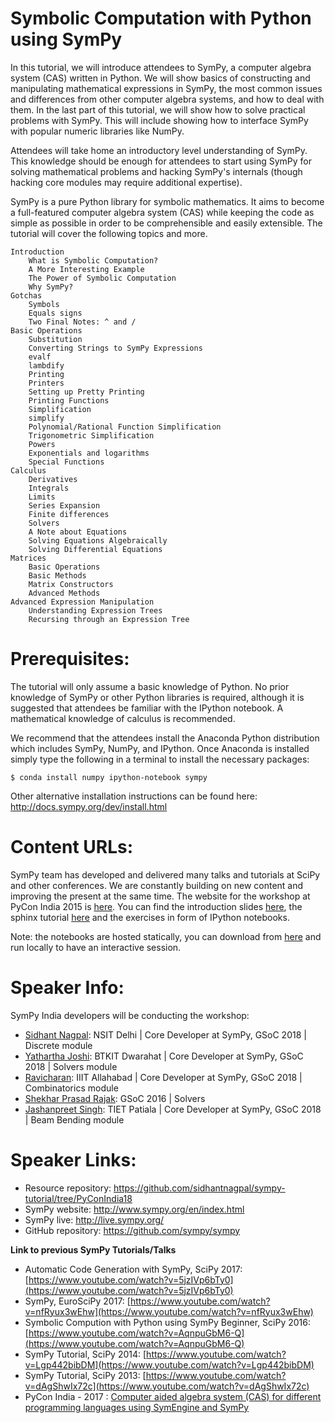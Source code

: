 # Symbolic Computation with Python using SymPy

In this tutorial, we will introduce attendees to SymPy, a computer algebra system (CAS) written in Python. We will show basics of constructing and manipulating mathematical expressions in SymPy, the most common issues and differences from other computer algebra systems, and how to deal with them. In the last part of this tutorial, we will show how to solve practical problems with SymPy. This will include showing how to interface SymPy with popular numeric libraries like NumPy.

Attendees will take home an introductory level understanding of SymPy. This knowledge should be enough for attendees to start using SymPy for solving mathematical problems and hacking SymPy's internals (though hacking core modules may require additional expertise).

SymPy is a pure Python library for symbolic mathematics. It aims to become a full-featured computer algebra system (CAS) while keeping the code as simple as possible in order to be comprehensible and easily extensible. The tutorial will cover the following topics and more.

```
Introduction
    What is Symbolic Computation?
    A More Interesting Example
    The Power of Symbolic Computation
    Why SymPy?
Gotchas
    Symbols
    Equals signs
    Two Final Notes: ^ and /
Basic Operations
    Substitution
    Converting Strings to SymPy Expressions
    evalf
    lambdify
    Printing
    Printers
    Setting up Pretty Printing
    Printing Functions
    Simplification
    simplify
    Polynomial/Rational Function Simplification
    Trigonometric Simplification
    Powers
    Exponentials and logarithms
    Special Functions
Calculus
    Derivatives
    Integrals
    Limits
    Series Expansion
    Finite differences
    Solvers
    A Note about Equations
    Solving Equations Algebraically
    Solving Differential Equations
Matrices
    Basic Operations
    Basic Methods
    Matrix Constructors
    Advanced Methods
Advanced Expression Manipulation
    Understanding Expression Trees
    Recursing through an Expression Tree
```

# Prerequisites:

The tutorial will only assume a basic knowledge of Python. No prior knowledge of SymPy or other Python libraries is required, although it is suggested that attendees be familiar with the IPython notebook. A mathematical knowledge of calculus is recommended.

We recommend that the attendees install the Anaconda Python distribution which includes SymPy, NumPy, and IPython. Once Anaconda is installed simply type the following in a terminal to install the necessary packages:
```
$ conda install numpy ipython-notebook sympy
```
Other alternative installation instructions can be found here: http://docs.sympy.org/dev/install.html

# Content URLs:

SymPy team has developed and delivered many talks and tutorials at SciPy and other conferences. 
We are constantly building on new content and improving the present at the same time. 
The website for the workshop at PyCon India 2015 is [here](http://iamit.in/sympy-tutorial/html/). 
You can find the introduction slides [here](http://iamit.in/sympy-tutorial/pycon2015.pdf), the sphinx tutorial [here](http://iamit.in/sympy-tutorial/html/) and the exercises in form of IPython notebooks.

Note: the notebooks are hosted statically, you can download from [here](http://iamit.in/sympy-tutorial/tutorial_exercises.zip) and run locally to have an interactive session.

# Speaker Info:

SymPy India developers will be conducting the workshop: 

* [Sidhant Nagpal](https://github.com/sidhantnagpal): NSIT Delhi | Core Developer at SymPy, GSoC 2018 | Discrete module
* [Yathartha Joshi](https://github.com/Yathartha22): BTKIT Dwarahat | Core Developer at SymPy, GSoC 2018 | Solvers module
* [Ravicharan](https://github.com/RavicharanN): IIIT Allahabad | Core Developer at SymPy, GSoC 2018 | Combinatorics module
* [Shekhar Prasad Rajak](https://github.com/Shekharrajak): GSoC 2016 | Solvers
* [Jashanpreet Singh](https://github.com/jashan498): TIET Patiala | Core Developer at SymPy, GSoC 2018 | Beam Bending module

# Speaker Links:

* Resource repository: https://github.com/sidhantnagpal/sympy-tutorial/tree/PyConIndia18
* SymPy website: http://www.sympy.org/en/index.html 
* SymPy live: http://live.sympy.org/ 
* GitHub repository: https://github.com/sympy/sympy

**Link to previous SymPy Tutorials/Talks**

* Automatic Code Generation with SymPy, SciPy 2017: [https://www.youtube.com/watch?v=5jzIVp6bTy0](https://www.youtube.com/watch?v=5jzIVp6bTy0)
* SymPy, EuroSciPy 2017: [https://www.youtube.com/watch?v=nfRyux3wEhw](https://www.youtube.com/watch?v=nfRyux3wEhw)
* Symbolic Compution with Python using SymPy Beginner, SciPy 2016: [https://www.youtube.com/watch?v=AqnpuGbM6-Q](https://www.youtube.com/watch?v=AqnpuGbM6-Q)
* SymPy Tutorial, SciPy 2014: [https://www.youtube.com/watch?v=Lgp442bibDM](https://www.youtube.com/watch?v=Lgp442bibDM)
* SymPy Tutorial, SciPy 2013: [https://www.youtube.com/watch?v=dAgShwIx72c](https://www.youtube.com/watch?v=dAgShwIx72c)
* PyCon India - 2017 : [Computer aided algebra system (CAS) for different programming languages using SymEngine and SymPy](https://in.pycon.org/cfp/2017/proposals/computer-aided-algebra-system-cas-for-different-programming-languages-using-symengine-and-sympy~eXnob/)
